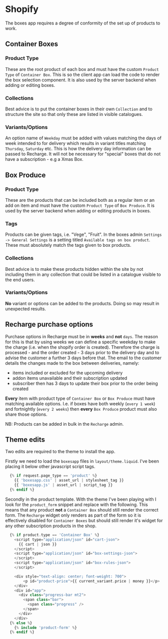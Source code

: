 # Shopify

The boxes app requires a degree of conformity of the set up of products to work.

## Container Boxes

### Product Type

These are the root product of each box and must have the custom `Product Type`
of `Container Box`. This is so the client app can load the code to render the
box selection component. It is also used by the server backend when adding or
editing boxes.

### Collections

Best advice is to put the container boxes in their own `Collection` and to
structure the site so that only these are listed in visible catalogues.

### Variants/Options

An option name of `Weekday` must be added with values matching the days of week
intended to for delivery which results in variant titles matching `Thursday`,
`Saturday` etc. This is how the delivery day information can be passed to
Recharge.  It will not be necessary for "special" boxes that do not have a
subscription - e.g a Xmas Box.

## Box Produce

### Product Type

These are the products that can be included both as a regular item or an add on
item and must have the custom `Product Type` of `Box Produce`. It is
used by the server backend when adding or editing products in boxes.

### Tags

Products can be given tags, i.e. "Vege", "Fruit". In the boxes admin
`Settings -> General Settings` is a setting titled `Available tags on box
product`. These must absolutely match the tags given to box products.

### Collections

Best advice is to make these products hidden within the site by not including
them in any collection that could be listed in a catalogue visible to the end
users.

### Variants/Options

**No** variant or options can be added to the products. Doing so may result in
unexpected results.

## Recharge purchase options

Purchase options in Recharge must be in **weeks** and **not** `days`. The
reason for this is that by using weeks we can define a specific weekday to make
the charge (i.e. when the shopify order is created). Therefore the charge is
processed - and the order created - 3 days prior to the delivery day and to
advise the customer a further 3 days before that. The email to the customer
details the changes made to the box between deliveries, namely:

* items included or excluded for the upcoming delivery
* addon items unavailable and their subscription updated
* subscriber then has 3 days to update their box prior to the order being created

**Every** item with product type of `Container Box` or `Box Produce` must have
matching available options. I.e. if boxes have both weekly (`every 1 week`) and
fortnightly (`every 2 weeks`) then **every** `Box Produce` product must also
share those options.

NB: Products can be added in bulk in the `Recharge` admin.

## Theme edits

Two edits are required to the theme to install the app.

Firstly we need to load the `boxesapp` files in `layout/theme.liquid`. I've
been placing it below other javascript script tags.

```php
  {% if request.page_type == 'product' %}
    {{ 'boxesapp.css' | asset_url | stylesheet_tag }}
    {{ 'boxesapp.js' | asset_url | script_tag }}
  {% endif %}
```

Secondly in the product template. With the theme I've been playing with I look
for the `product_form` snippet and replace with the following. This means that
any product **not** a `Container Box` should still render the correct form. The
`Recharge` widget only renders as part of the form so it is effectively
disabled for `Container Boxes` but should still render it's widget for any
other subscription products in the shop.

```php
  {% if product.type == 'Container Box' %}
    <script type="application/json" id="cart-json">
      {{ cart | json }}
    </script>
    <script type="application/json" id="box-settings-json">
    </script>
    <script type="application/json" id="box-rules-json">
    </script>

    <div style="text-align: center; font-weight: 700">
        <p id="product-price">{{ current_variant.price | money }}</p>
    </div>
    <div id="app">
      <div class="progress-bar mt2">
        <span class="bar">
          <span class="progress" />
        </span>
      </div>
    </div>
  {% else %}
    {% include 'product-form' %}
  {% endif %}
```
